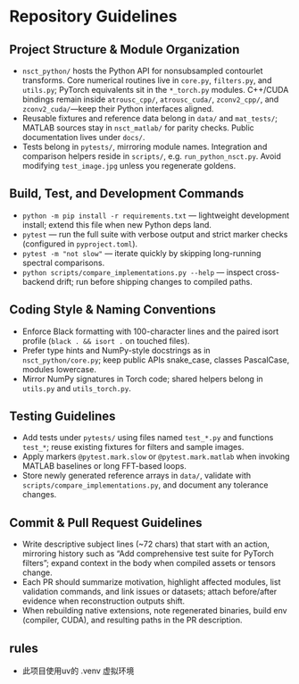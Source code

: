 # Repository Guidelines

## Project Structure & Module Organization
- `nsct_python/` hosts the Python API for nonsubsampled contourlet transforms. Core numerical routines live in `core.py`, `filters.py`, and `utils.py`; PyTorch equivalents sit in the `*_torch.py` modules. C++/CUDA bindings remain inside `atrousc_cpp/`, `atrousc_cuda/`, `zconv2_cpp/`, and `zconv2_cuda/`—keep their Python interfaces aligned.
- Reusable fixtures and reference data belong in `data/` and `mat_tests/`; MATLAB sources stay in `nsct_matlab/` for parity checks. Public documentation lives under `docs/`.
- Tests belong in `pytests/`, mirroring module names. Integration and comparison helpers reside in `scripts/`, e.g. `run_python_nsct.py`. Avoid modifying `test_image.jpg` unless you regenerate goldens.

## Build, Test, and Development Commands
- `python -m pip install -r requirements.txt` — lightweight development install; extend this file when new Python deps land.
- `pytest` — run the full suite with verbose output and strict marker checks (configured in `pyproject.toml`).
- `pytest -m "not slow"` — iterate quickly by skipping long-running spectral comparisons.
- `python scripts/compare_implementations.py --help` — inspect cross-backend drift; run before shipping changes to compiled paths.

## Coding Style & Naming Conventions
- Enforce Black formatting with 100-character lines and the paired isort profile (`black . && isort .` on touched files).
- Prefer type hints and NumPy-style docstrings as in `nsct_python/core.py`; keep public APIs snake_case, classes PascalCase, modules lowercase.
- Mirror NumPy signatures in Torch code; shared helpers belong in `utils.py` and `utils_torch.py`.

## Testing Guidelines
- Add tests under `pytests/` using files named `test_*.py` and functions `test_*`; reuse existing fixtures for filters and sample images.
- Apply markers `@pytest.mark.slow` or `@pytest.mark.matlab` when invoking MATLAB baselines or long FFT-based loops.
- Store newly generated reference arrays in `data/`, validate with `scripts/compare_implementations.py`, and document any tolerance changes.

## Commit & Pull Request Guidelines
- Write descriptive subject lines (~72 chars) that start with an action, mirroring history such as “Add comprehensive test suite for PyTorch filters”; expand context in the body when compiled assets or tensors change.
- Each PR should summarize motivation, highlight affected modules, list validation commands, and link issues or datasets; attach before/after evidence when reconstruction outputs shift.
- When rebuilding native extensions, note regenerated binaries, build env (compiler, CUDA), and resulting paths in the PR description.

## rules
- 此项目使用uv的 .venv 虚拟环境
